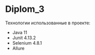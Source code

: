 # Diplom_3
Технологии использованные в проекте: 
- Java 11
- Junit 4.13.2
- Selenium 4.8.1
- Allure

